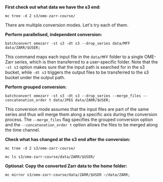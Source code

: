 **First check out what data we have the s3 end:**
```
mc tree -d 2 s3/ome-zarr-course/
```

There are multiple conversion modes. Let's try each of them.

**Perform parallelised, independent conversion:**
```
batchconvert omezarr -st s3 -dt s3 --drop_series data/MFF data/ZARR/$USER;
```
This command maps each input file in the `data/MFF` folder to a single OME-Zarr series, which is then transferred to a user-specific folder.
Note that the `-st s3` option makes sure that the input path is searched for in the s3 bucket, while `-dt s3` triggers the output files to be transferred to the s3 bucket under the output path.

**Perform grouped conversion:**

```
batchconvert omezarr -st s3 -dt s3 --drop_series --merge_files --concatenation_order t data/JPEG data/ZARR/$USER;
```
This conversion mode assumes that the input files are part of the same series and thus will merge them along a specific axis during the conversion process.
The `--merge_files` flag specifies the grouped conversion option and the `--concatenation_order t` option allows the files to be merged along the time channel. 

**Check what has changed at the s3 end after the conversion:**
```
mc tree -d 2 s3/ome-zarr-course/
```
```
mc ls s3/ome-zarr-course/data/ZARR/$USER/
```

**Optional: Copy the converted Zarr data to the home folder:**
```
mc mirror s3/ome-zarr-course/data/ZARR/$USER ~/data/ZARR;
```
